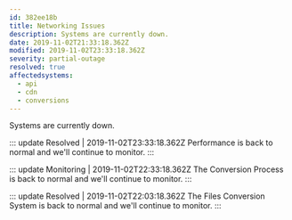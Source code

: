 ```yaml
---
id: 382ee18b
title: Networking Issues
description: Systems are currently down.
date: 2019-11-02T21:33:18.362Z
modified: 2019-11-02T23:33:18.362Z
severity: partial-outage
resolved: true
affectedsystems:
  - api
  - cdn
  - conversions
---
```


Systems are currently down.


::: update Resolved | 2019-11-02T23:33:18.362Z
Performance is back to normal and we'll continue to monitor.
:::

::: update Monitoring | 2019-11-02T22:33:18.362Z
The Conversion Process is back to normal and we'll continue to monitor.
:::

::: update Resolved | 2019-11-02T22:03:18.362Z
The Files Conversion System is back to normal and we'll continue to monitor.
:::

